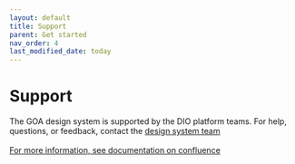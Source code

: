 ```yaml
---
layout: default
title: Support
parent: Get started
nav_order: 4
last_modified_date: today
---
```


# Support

The GOA design system is supported by the DIO platform teams. For help, questions, or feedback, contact the [design system team]()
<br><br>
[For more information, see documentation on confluence]()
